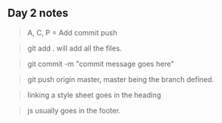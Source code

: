 ## Day 2 notes

> A, C, P = Add commit push 

> git add . will add all the files.

> git commit -m "commit message goes here"

> git push origin master, master being the branch defined.

> linking a style sheet goes in the heading

> js usually goes in the footer. <script src="app.js">
  
> eslintrc.json is a linter file present in js projects.

> conditionals : if(condition){code} , else, else if. toLowerCase type variable in lowercase.

> switch statement switch(variable){case 'apple'} alert () break; end the switch statement. default:

> Arrays, var cats=['josie', 'belle', 'frodo']
